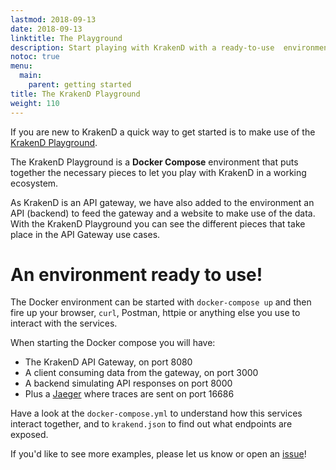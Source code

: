 ```yaml
---
lastmod: 2018-09-13
date: 2018-09-13
linktitle: The Playground
description: Start playing with KrakenD with a ready-to-use  environment with a gateway, backends and several use cases.
notoc: true
menu:
  main:
    parent: getting started
title: The KrakenD Playground
weight: 110
---
```

If you are new to KrakenD a quick way to get started is to make use of the [KrakenD Playground](https://github.com/devopsfaith/krakend-playground). 

The KrakenD Playground is a **Docker Compose** environment that puts together the necessary pieces to let you play with KrakenD in a working ecosystem. 

As KrakenD is an API gateway, we have also added to the environment an API (backend) to feed the gateway and a website to make use of the data. With the KrakenD Playground you can see the different pieces that take place in the API Gateway use cases.

# An environment ready to use!
The Docker environment can be started with `docker-compose up` and then fire up your browser, `curl`, Postman, httpie or anything else you use to interact with the services.

When starting the Docker compose you will have:

- The KrakenD API Gateway, on port 8080
- A client consuming data from the gateway, on port 3000
- A backend simulating API responses on port 8000
- Plus a [Jaeger](https://www.jaegertracing.io/) where traces are sent on port 16686

Have a look at the `docker-compose.yml` to understand how this services interact together, and to `krakend.json` to find out what endpoints are exposed.

If you'd like to see more examples, please let us know or open an [issue](https://github.com/devopsfaith/krakend-playground/issues)!

